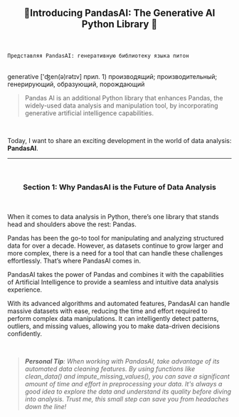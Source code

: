 ## <p align="center">🐼Introducing PandasAI: The Generative AI Python Library 🐼</p>

<br>

    Представляя PandasAI: генеративную библиотеку языка питон
<br>
    generative ['ʤen(ə)rətɪv] прил. 1) производящий; производительный; генерирующий, образующий, порождающий
<br>

> Pandas AI is an additional Python library that enhances Pandas, the widely-used data analysis and manipulation tool, by incorporating generative artificial intelligence capabilities.

<br>

Today, I want to share an exciting development in the world of data analysis: **PandasAI**.

---

<br>

### <p align="center">Section 1: Why PandasAI is the Future of Data Analysis</p>

<br>

When it comes to data analysis in Python, there’s one library that stands head and shoulders above the rest: Pandas.

Pandas has been the go-to tool for manipulating and analyzing structured data for over a decade. However, as datasets continue to grow larger and more complex, there is a need for a tool that can handle these challenges effortlessly. That’s where PandasAI comes in.

PandasAI takes the power of Pandas and combines it with the capabilities of Artificial Intelligence to provide a seamless and intuitive data analysis experience.

With its advanced algorithms and automated features, PandasAI can handle massive datasets with ease, reducing the time and effort required to perform complex data manipulations. It can intelligently detect patterns, outliers, and missing values, allowing you to make data-driven decisions confidently.

<br>

> ***Personal Tip**: When working with PandasAI, take advantage of its automated data cleaning features. By using functions like clean_data() and impute_missing_values(), you can save a significant amount of time and effort in preprocessing your data. It's always a good idea to explore the data and understand its quality before diving into analysis. Trust me, this small step can save you from headaches down the line!*

<br>

